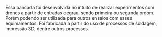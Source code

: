 Essa bancada foi desenvolvida no intuito de realizar experimentos com drones a partir de entradas degrau, sendo primeira ou segunda ordom. Porém podendo ser utilizada para outros ensaios com esses equimamentos.
Foi fabricada a partir do uso de processos de soldagem, impressão 3D, dentre outros processos.

